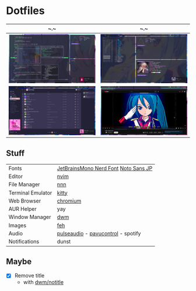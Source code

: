 # Dotfiles
|~.~|~.~|
| ------------------------------------ | ------------------------------------ |
| ![normal-setup](./Downloads/sshot.png) | ![stuff](./Downloads/sshot-terminal-nnn.png) |
| ![spotify](./Downloads/sshot-spotify.png) | ![stuff](./Downloads/sshot-browser.png) |


## Stuff
|||
| -----------		| ----------- |
| Fonts				| [JetBrainsMono Nerd Font](https://www.programmingfonts.org/#jetbrainsmono) [Noto Sans JP](https://fonts.google.com/noto/specimen/Noto+Sans+JP) |
| Editor			| [nvim](https://neovim.io/) |
| File Manager		| [nnn](https://github.com/jarun/nnn) |
| Terminal Emulator	| [kitty](https://sw.kovidgoyal.net/kitty/) |
| Web Browser		| [chromium](https://www.chromium.org/chromium-projects/) |
| AUR Helper		| yay |
| Window Manager	| [dwm](https://dwm.suckless.org/) |
| Images			| [feh](https://feh.finalrewind.org/)       |
| Audio				| [pulseaudio](https://www.freedesktop.org/wiki/Software/PulseAudio/) - [pavucontrol](https://freedesktop.org/software/pulseaudio/pavucontrol/) -  spotify|
| Notifications		| dunst |

## Maybe
- [x] Remove title
  - with [dwm/notitle](https://dwm.suckless.org/patches/notitle/)
